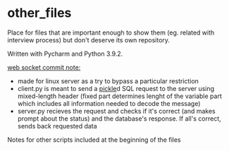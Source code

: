 # other_files
Place for files that are important enough to show them (eg. related with interview process) but don't deserve its own repository.

Written with Pycharm and Python 3.9.2.

[web socket commit note: ](https://github.com/NieznanywInternetach/other_files/commit/7f9caddd01129bf79914735f2a7e698d7cba8830 "The commit")
* made for linux server as a try to bypass a particular restriction
* client.py is meant to send a [pickle](https://github.com/python/cpython/blob/main/Lib/pickle.py)d SQL request to the server using mixed-length header (fixed part determines lenght of the variable part which includes all information needed to decode the message)
* server.py recieves the request and checks if it's correct (and makes prompt about the status) and the database's response. If all's correct, sends back requested data

Notes for other scripts included at the beginning of the files
